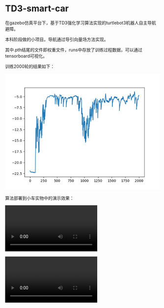 # TD3-smart-car

在gazebo仿真平台下，基于TD3强化学习算法实现的turtlebot3机器人自主导航避障。

本科阶段做的小项目。导航通过导引向量场方法实现。

其中.pth结尾的文件即权重文件，runs中存放了训练过程数据，可以通过tensorboard可视化。

训练2000轮的结果如下：

![seed1-ep2000](./seed1-ep2000.png)

算法部署到小车实物中的演示效果：

<video src="./video.MP4"></video>

![video](./video.MP4)
